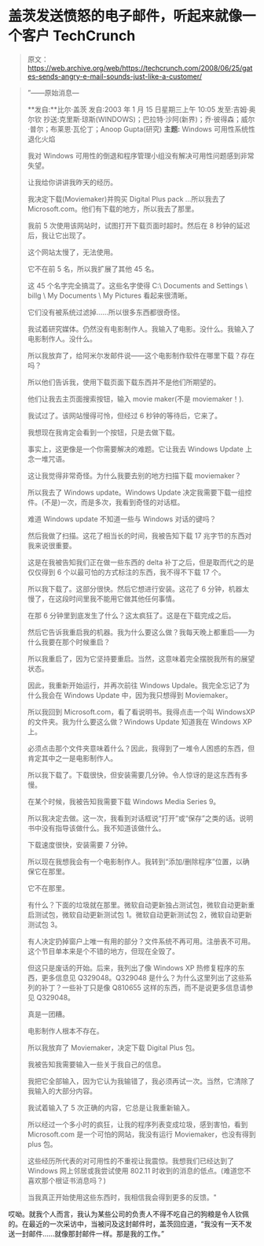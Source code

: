 # 盖茨发送愤怒的电子邮件，听起来就像一个客户 TechCrunch

> 原文：<https://web.archive.org/web/https://techcrunch.com/2008/06/25/gates-sends-angry-e-mail-sounds-just-like-a-customer/>

> ”——原始消息—
> 
> **发自:**比尔·盖茨
> 发自:2003 年 1 月 15 日星期三上午 10:05
> 发至:吉姆·奥尔钦
> 抄送:克里斯·琼斯(WINDOWS)；巴拉特·沙阿(新界)；乔·彼得森；威尔·普尔；布莱恩·瓦伦丁；Anoop Gupta(研究)
> **主题:** Windows 可用性系统性退化火焰
> 
> 我对 Windows 可用性的倒退和程序管理小组没有解决可用性问题感到非常失望。
> 
> 让我给你讲讲我昨天的经历。
> 
> 我决定下载(Moviemaker)并购买 Digital Plus pack …所以我去了 Microsoft.com。他们有下载的地方，所以我去了那里。
> 
> 我前 5 次使用该网站时，试图打开下载页面时超时。然后在 8 秒钟的延迟后，我让它出现了。
> 
> 这个网站太慢了，无法使用。
> 
> 它不在前 5 名，所以我扩展了其他 45 名。
> 
> 这 45 个名字完全搞混了。这些名字使得 C:\ Documents and Settings \ billg \ My Documents \ My Pictures 看起来很清晰。
> 
> 它们没有被系统过滤掉……所以很多东西都很奇怪。
> 
> 我试着研究媒体。仍然没有电影制作人。我输入了电影。没什么。我输入了电影制作人。没什么。
> 
> 所以我放弃了，给阿米尔发邮件说——这个电影制作软件在哪里下载？存在吗？
> 
> 所以他们告诉我，使用下载页面下载东西并不是他们所期望的。
> 
> 他们让我去主页面搜索按钮，输入 movie maker(不是 moviemaker！).
> 
> 我试过了。该网站慢得可怜，但经过 6 秒钟的等待后，它来了。
> 
> 我想现在我肯定会看到一个按钮，只是去做下载。
> 
> 事实上，这更像是一个你需要解决的难题。它让我去 Windows Update 上念一堆咒语。
> 
> 这让我觉得非常奇怪。为什么我要去别的地方扫描下载 moviemaker？
> 
> 所以我去了 Windows update。Windows Update 决定我需要下载一组控件。(不是)一次，而是多次，我看到奇怪的对话框。
> 
> 难道 Windows update 不知道一些与 Windows 对话的键吗？
> 
> 然后我做了扫描。这花了相当长的时间，我被告知下载 17 兆字节的东西对我来说很重要。
> 
> 这是在我被告知我们正在做一些东西的 delta 补丁之后，但是取而代之的是仅仅得到 6 个以最可怕的方式标注的东西，我不得不下载 17 个。
> 
> 所以我下载了。这部分很快。然后它想进行安装。这花了 6 分钟，机器太慢了，在这段时间里我不能用它做其他任何事情。
> 
> 在那 6 分钟里到底发生了什么？这太疯狂了。这是在下载完成之后。
> 
> 然后它告诉我重启我的机器。我为什么要这么做？我每天晚上都重启——为什么我要在那个时候重启？
> 
> 所以我重启了，因为它坚持要重启。当然，这意味着完全摆脱我所有的展望状态。
> 
> 因此，我重新开始运行，并再次前往 Windows Updale。我完全忘记了为什么我会在 Windows Update 中，因为我只想得到 Moviemaker。
> 
> 所以我回到 Microsoft.com，看了看说明书。我得点击一个叫 WindowsXP 的文件夹。我为什么要这么做？Windows Update 知道我在 Windows XP 上。
> 
> 必须点击那个文件夹意味着什么？因此，我得到了一堆令人困惑的东西，但肯定其中之一是电影制作人。
> 
> 所以我下载了。下载很快，但安装需要几分钟。令人惊讶的是这东西有多慢。
> 
> 在某个时候，我被告知我需要下载 Windows Media Series 9。
> 
> 所以我决定去做。这一次，我看到对话框说“打开”或“保存”之类的话。说明书中没有指导该做什么。我不知道该做什么。
> 
> 下载速度很快，安装需要 7 分钟。
> 
> 所以现在我想我会有一个电影制作人。我转到“添加/删除程序”位置，以确保它在那里。
> 
> 它不在那里。
> 
> 有什么？下面的垃圾就在那里。微软自动更新独占测试包，微软自动更新重启测试包，微软自动更新测试包 1。微软自动更新测试包 2，微软自动更新测试包 3。
> 
> 有人决定扔掉窗户上唯一有用的部分？文件系统不再可用。注册表不可用。这个节目单本来是个不错的地方，但现在全毁了。
> 
> 但这只是废话的开始。后来，我列出了像 Windows XP 热修复程序的东西，更多信息见 Q329048。Q329048 是什么？为什么这里列出了这些系列的补丁？一些补丁只是像 Q810655 这样的东西，而不是说更多信息请参见 Q329048。
> 
> 真是一团糟。
> 
> 电影制作人根本不存在。
> 
> 所以我放弃了 Moviemaker，决定下载 Digital Plus 包。
> 
> 我被告知我需要输入一些关于我自己的信息。
> 
> 我把它全部输入，因为它认为我输错了，我必须再试一次。当然，它清除了我输入的大部分内容。
> 
> 我试着输入了 5 次正确的内容，它总是让我重新输入。
> 
> 所以经过一个多小时的疯狂，让我的程序列表变成垃圾，感到害怕，看到 Microsoft.com 是一个可怕的网站，我没有运行 Moviemaker，也没有得到 plus 包。
> 
> 这些经历所代表的对可用性的不重视让我震惊。我想我们已经达到了 Windows 网上邻居或我尝试使用 802.11 时收到的消息的低点。(难道您不喜欢那个根证书消息吗？)
> 
> 当我真正开始使用这些东西时，我相信我会得到更多的反馈。"

哎呦。就我个人而言，我认为某些公司的负责人不得不吃自己的狗粮是令人钦佩的。在最近的一次采访中，当被问及这封邮件时，盖茨回应道，“我没有一天不发送一封邮件……就像那封邮件一样。那是我的工作。”